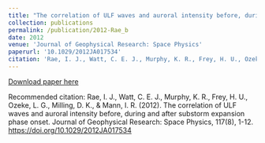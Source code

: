 ```yaml
---
title: "The correlation of ULF waves and auroral intensity before, during and after substorm expansion phase onset"
collection: publications
permalink: /publication/2012-Rae_b
date: 2012
venue: 'Journal of Geophysical Research: Space Physics'
paperurl: '10.1029/2012JA017534'
citation: 'Rae, I. J., Watt, C. E. J., Murphy, K. R., Frey, H. U., Ozeke, L. G., Milling, D. K., &amp; Mann, I. R. (2012). The correlation of ULF waves and auroral intensity before, during and after substorm expansion phase onset. Journal of Geophysical Research: Space Physics, 117(8), 1-12. https://doi.org/10.1029/2012JA017534'
---
```

[Download paper here](10.1029/2012JA017534)

Recommended citation: Rae, I. J., Watt, C. E. J., Murphy, K. R., Frey, H. U., Ozeke, L. G., Milling, D. K., & Mann, I. R. (2012). The correlation of ULF waves and auroral intensity before, during and after substorm expansion phase onset. Journal of Geophysical Research: Space Physics, 117(8), 1-12. https://doi.org/10.1029/2012JA017534